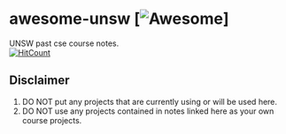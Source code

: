 # awesome-unsw [![Awesome](https://cdn.rawgit.com/sindresorhus/awesome/d7305f38d29fed78fa85652e3a63e154dd8e8829/media/badge.svg)]
UNSW past cse course notes.  
[![HitCount](http://hits.dwyl.com/UNSWEEB/awesome-unsw.svg)](http://hits.dwyl.com/UNSWEEB/awesome-unsw)

## Disclaimer

1. DO NOT put any projects that are currently using or will be used here.
2. DO NOT use any projects contained in notes linked here as your own course projects.
